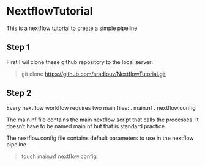 # NextflowTutorial

This is a nextflow tutorial to create a simple pipeline

## Step 1

First I wil clone these github repository to the local server: 

> git clone https://github.com/sradiouy/NextflowTutorial.git

## Step 2 

Every nextflow workflow requires two main files: 
  . main.nf
  . nextflow.config
  
The main.nf file contains the main nextflow script that calls the processes.
It doesn’t have to be named main.nf but that is standard practice.

The nextflow.config file contains default parameters to use in the nextflow pipeline

> touch main.nf nextflow.config




